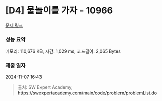 # [D4] 물놀이를 가자 - 10966 

[문제 링크](https://swexpertacademy.com/main/code/problem/problemDetail.do?contestProbId=AXWXMZta-PsDFAST) 

### 성능 요약

메모리: 110,676 KB, 시간: 1,029 ms, 코드길이: 2,065 Bytes

### 제출 일자

2024-11-07 16:43



> 출처: SW Expert Academy, https://swexpertacademy.com/main/code/problem/problemList.do